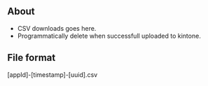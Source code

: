 ## About

- CSV downloads goes here. 
- Programmatically delete when successfull uploaded to kintone.

## File format

[appId]-[timestamp]-[uuid].csv